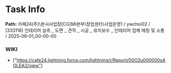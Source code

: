 # Task Info

**Path:** 카페24(주)\본사사업장\[CG]MI본부\창업센터\사업운영1 / ywchoi02 / [333118] 인테리어 실측 _ 도면 _ 견적 _ 시공 _ 유지보수 _ 인테리어 업체 매칭 및 소통 / 2025-09-01_00-00-00

### WIKI
- ["https://cafe24.lightning.force.com/lightning/r/Report/00O2u000000sAOLEA2/view"]


